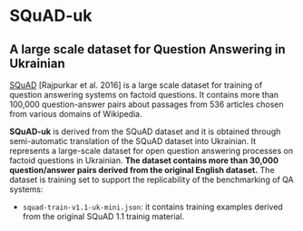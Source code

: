 # SQuAD-uk
## A large scale dataset for Question Answering in Ukrainian

[SQuAD](https://rajpurkar.github.io/SQuAD-explorer/explore/1.1/dev/) [Rajpurkar et al. 2016]  is a large scale dataset for training of question answering systems on factoid questions. 
It contains more than 100,000 question-answer pairs about passages from 536 articles chosen from various domains of Wikipedia. 

**SQuAD-uk** is derived from the SQuAD dataset and it is obtained through semi-automatic translation of the SQuAD dataset 
into Ukrainian. It represents a large-scale dataset for open question answering processes on factoid questions in Ukrainian. 
**The dataset contains more than 30,000 question/answer pairs derived from the original English dataset.** The dataset is training set to support the replicability of the benchmarking of QA systems:

* `squad-train-v1.1-uk-mini.json`: it contains training examples derived from the original SQuAD 1.1 trainig material. 
